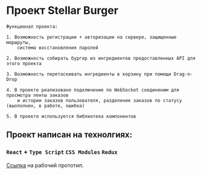 # Проект Stellar Burger
    Функционал проекта: 

    1. Возможность регистрации + авторизации на сервере, защищенные маршруты, 
        система восстановления паролей

    2. Возможность собирать бургер из ингредиентов предоставленных API для этого проекта

    3. Возможность перетаскивать ингредиенты в корзину при помощи Drag-n-Drop

    4. В проекте реализовано подключение по WebSocket соединеним для просмотра ленты заказов 
        и истории заказов пользователя, разделение заказов по статусу (выополнен, в работе, ошибка)
    
    5. В проекте используется библиотека компонентов 

## Проект написан на технолгиях:

### `React` + `Type Script` `CSS Modules` `Redux`

[Ссылка](https://zubastu.github.io/react-burger/#/) на рабочий прототип.